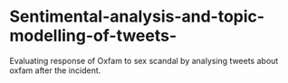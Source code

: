# Sentimental-analysis-and-topic-modelling-of-tweets-
Evaluating response of Oxfam to sex scandal by analysing tweets about oxfam after the incident.
